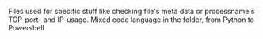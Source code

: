 Files used for specific stuff like checking file's meta data or processname's TCP-port- and IP-usage.
Mixed code language in the folder, from Python to Powershell
